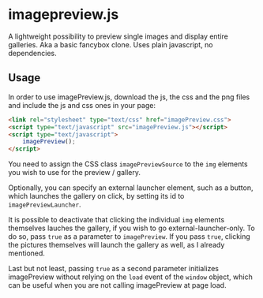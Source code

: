 # imagepreview.js
A lightweight possibility to  preview single images and display entire galleries. Aka a basic fancybox clone. Uses plain javascript, no dependencies.

## Usage
In order to use imagePreview.js, download the js, the css and the png files and include the js and css ones in your page:

````html
<link rel="stylesheet" type="text/css" href="imagePreview.css">
<script type="text/javascript" src="imagePreview.js"></script>
<script type="text/javascript">
    imagePreview();
</script>
````

You need to assign the CSS class `imagePreviewSource` to the `img` elements you wish to use for the preview / gallery.

Optionally, you can specify an external launcher element, such as a button, which launches the gallery on click, by setting its id to `imagePreviewLauncher`.

It is possible to deactivate that clicking the individual `img` elements themselves lauches the gallery, if you wish to go external-launcher-only. To do so, pass `true` as a parameter to `imagePreview`. If you pass `true`, clicking the pictures themselves will launch the gallery as well, as I already mentioned.

Last but not least, passing `true` as a second parameter initializes imagePreview without relying on the `load` event of the `window` object, which can be useful when you are not calling imagePreview at page load.
